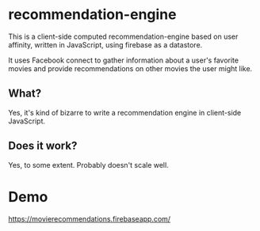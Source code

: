 # recommendation-engine

This is a client-side computed recommendation-engine based on user affinity, written in JavaScript, using firebase as a datastore.

It uses Facebook connect to gather information about a user's favorite movies and provide recommendations on other movies the user might like.

## What?

Yes, it's kind of bizarre to write a recommendation engine in client-side JavaScript.

## Does it work?

Yes, to some extent. Probably doesn't scale well.

# Demo

https://movierecommendations.firebaseapp.com/